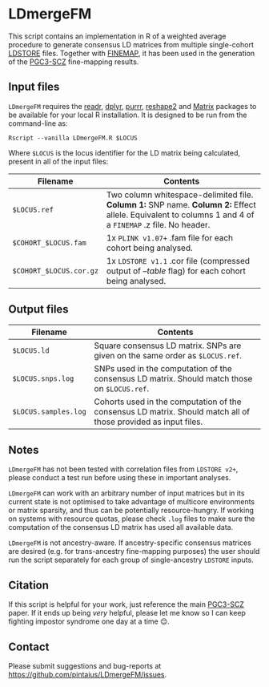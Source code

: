 
<!-- README.md is generated from README.Rmd. Please edit that file -->

# LDmergeFM

This script contains an implementation in R of a weighted average
procedure to generate consensus LD matrices from multiple single-cohort
[LDSTORE](http://www.christianbenner.com/) files. Together with
[FINEMAP](https://doi.org/10.1093/bioinformatics/btw018), it has been
used in the generation of the
[PGC3-SCZ](https://doi.org/10.1101/2020.09.12.20192922) fine-mapping
results.

## Input files

`LDmergeFM` requires the
[readr](https://cran.r-project.org/web/packages/readr/index.html),
[dplyr](https://cran.r-project.org/web/packages/dplyr/index.html),
[purrr](https://cran.r-project.org/web/packages/purrr/index.html),
[reshape2](https://cran.r-project.org/web/packages/reshape2/index.html)
and [Matrix](https://cran.r-project.org/web/packages/Matrix/index.html)
packages to be available for your local R installation. It is designed
to be run from the command-line as:

    Rscript --vanilla LDmergeFM.R $LOCUS

Where `$LOCUS` is the locus identifier for the LD matrix being
calculated, present in all of the input files:

| Filename                | Contents                                                                                                                                                    |
| ----------------------- | ----------------------------------------------------------------------------------------------------------------------------------------------------------- |
| `$LOCUS.ref`            | Two column whitespace-delimited file. **Column 1:** SNP name. **Column 2:** Effect allele. Equivalent to columns 1 and 4 of a `FINEMAP` .z file. No header. |
| `$COHORT_$LOCUS.fam`    | 1x `PLINK v1.07+` .fam file for each cohort being analysed.                                                                                                 |
| `$COHORT_$LOCUS.cor.gz` | 1x `LDSTORE v1.1` .cor file (compressed output of *–table* flag) for each cohort being analysed.                                                            |

## Output files

| Filename             | Contents                                                                                                       |
| -------------------- | -------------------------------------------------------------------------------------------------------------- |
| `$LOCUS.ld`          | Square consensus LD matrix. SNPs are given on the same order as `$LOCUS.ref`.                                  |
| `$LOCUS.snps.log`    | SNPs used in the computation of the consensus LD matrix. Should match those on `$LOCUS.ref`.                   |
| `$LOCUS.samples.log` | Cohorts used in the computation of the consensus LD matrix. Should match all of those provided as input files. |

<!--## Testing

The `./test/` folder contains some simulated input/output files that can be used to conduct a reproducible run.-->

## Notes

`LDmergeFM` has not been tested with correlation files from `LDSTORE
v2+`, please conduct a test run before using these in important
analyses.

`LDmergeFM` can work with an arbitrary number of input matrices but in
its current state is not optimised to take advantage of multicore
environments or matrix sparsity, and thus can be potentially
resource-hungry. If working on systems with resource quotas, please
check `.log` files to make sure the computation of the consensus LD
matrix has used all available data.

`LDmergeFM` is not ancestry-aware. If ancestry-specific consensus
matrices are desired (e.g. for trans-ancestry fine-mapping purposes) the
user should run the script separately for each group of single-ancestry
`LDSTORE` inputs.

## Citation

If this script is helpful for your work, just reference the main
[PGC3-SCZ](https://doi.org/10.1101/2020.09.12.20192922) paper. If it
ends up being *very* helpful, please let me know so I can keep fighting
impostor syndrome one day at a time :relieved:.

## Contact

Please submit suggestions and bug-reports at
<https://github.com/pintaius/LDmergeFM/issues>.
